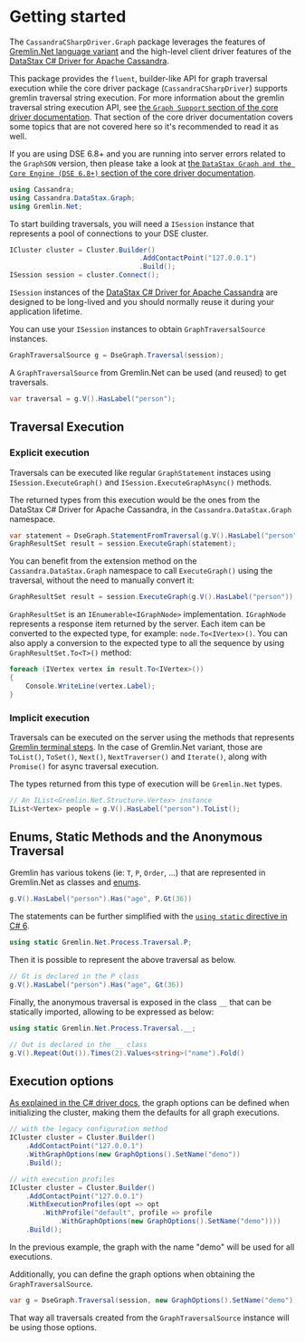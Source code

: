 # Getting started

The `CassandraCSharpDriver.Graph` package leverages the features of [Gremlin.Net language variant][glv] and the high-level client driver features of the [DataStax C# Driver for Apache Cassandra][driver].

This package provides the `fluent`, builder-like API for graph traversal execution while the core driver package (`CassandraCSharpDriver`) supports gremlin traversal string execution. For more information about the gremlin traversal string execution API, see [the `Graph Support` section of the core driver documentation][graph-support]. That section of the core driver documentation covers some topics that are not covered here so it's recommended to read it as well.

If you are using DSE 6.8+ and you are running into server errors related to the `GraphSON` version, then please take a look at [the `DataStax Graph and the Core Engine (DSE 6.8+)` section of the core driver documentation][core-engine].

```c#
using Cassandra;
using Cassandra.DataStax.Graph;
using Gremlin.Net;
```

To start building traversals, you will need a `ISession` instance that represents a pool of connections to your DSE cluster.

```c#
ICluster cluster = Cluster.Builder()
                                .AddContactPoint("127.0.0.1")
                                .Build();
ISession session = cluster.Connect();
```

`ISession` instances of the [DataStax C# Driver for Apache Cassandra][driver] are designed to be long-lived and you should normally reuse it during your application lifetime.

You can use your `ISession` instances to obtain `GraphTraversalSource` instances.

```c#
GraphTraversalSource g = DseGraph.Traversal(session);
```

A `GraphTraversalSource` from Gremlin.Net can be used (and reused) to get traversals.

```c#
var traversal = g.V().HasLabel("person");
```

## Traversal Execution

### Explicit execution

Traversals can be executed like regular `GraphStatement` instaces using `ISession.ExecuteGraph()` and
`ISession.ExecuteGraphAsync()` methods.

The returned types from this execution would be the ones from the DataStax C# Driver for Apache Cassandra, in the `Cassandra.DataStax.Graph` namespace.

```c#
var statement = DseGraph.StatementFromTraversal(g.V().HasLabel("person"));
GraphResultSet result = session.ExecuteGraph(statement);
```

You can benefit from the extension method on the `Cassandra.DataStax.Graph` namespace to call `ExecuteGraph()` using the traversal, without the need to manually convert it:

```c#
GraphResultSet result = session.ExecuteGraph(g.V().HasLabel("person"));
```

`GraphResultSet` is an `IEnumerable<IGraphNode>` implementation. `IGraphNode` represents a response item returned by the server. Each item can be converted to the expected type, for example: `node.To<IVertex>()`. You can also apply a conversion to the expected type to all the sequence by using `GraphResultSet.To<T>()` method:

```c#
foreach (IVertex vertex in result.To<IVertex>())
{
    Console.WriteLine(vertex.Label);
}
```

### Implicit execution

Traversals can be executed on the server using the methods that represents [Gremlin terminal steps][gremlin-terminal].
In the case of Gremlin.Net variant, those are `ToList()`, `ToSet()`, `Next()`, `NextTraverser()` and `Iterate()`, along with `Promise()` for async traversal execution.

The types returned from this type of execution will be `Gremlin.Net` types.

```c#
// An IList<Gremlin.Net.Structure.Vertex> instance
IList<Vertex> people = g.V().HasLabel("person").ToList();
```

## Enums, Static Methods and the Anonymous Traversal

Gremlin has various tokens (ie: `T`, `P`, `Order`, ...) that are represented in Gremlin.Net as classes and [enums][enum].

```c#
g.V().HasLabel("person").Has("age", P.Gt(36))
```

The statements can be further simplified with the [`using static` directive in C# 6][using-static].

```c#
using static Gremlin.Net.Process.Traversal.P;
```

Then it is possible to represent the above traversal as below.

```c#
// Gt is declared in the P class
g.V().HasLabel("person").Has("age", Gt(36))
```

Finally, the anonymous traversal is exposed in the class `__` that can be statically imported, allowing to be expressed as below:

```c#
using static Gremlin.Net.Process.Traversal.__;
```

```c#
// Out is declared in the __ class
g.V().Repeat(Out()).Times(2).Values<string>("name").Fold()
```

## Execution options

[As explained in the C# driver docs][graph-options], the graph options can be defined when initializing the
cluster, making them the defaults for all graph executions.

```csharp
// with the legacy configuration method
ICluster cluster = Cluster.Builder()
    .AddContactPoint("127.0.0.1")
    .WithGraphOptions(new GraphOptions().SetName("demo"))
    .Build();

// with execution profiles
ICluster cluster = Cluster.Builder()
    .AddContactPoint("127.0.0.1")
    .WithExecutionProfiles(opt => opt
        .WithProfile("default", profile => profile
            .WithGraphOptions(new GraphOptions().SetName("demo"))))
    .Build();
```

In the previous example, the graph with the name "demo" will be used for all executions.

Additionally, you can define the graph options when obtaining the `GraphTraversalSource`.

```c#
var g = DseGraph.Traversal(session, new GraphOptions().SetName("demo"));
```

That way all traversals created from the `GraphTraversalSource` instance will be using those options.

[glv]: http://tinkerpop.apache.org/docs/3.2.9/reference/#gremlin-DotNet
[gremlin-terminal]: http://tinkerpop.apache.org/docs/current/reference/#terminal-steps
[driver]: http://docs.datastax.com/en/developer/csharp-driver/latest/
[enum]: https://docs.microsoft.com/en-us/dotnet/csharp/language-reference/keywords/enum
[using-static]: https://docs.microsoft.com/en-us/dotnet/csharp/language-reference/keywords/using-static
[graph-options]: http://docs.datastax.com/en/developer/csharp-driver/latest/features/graph-support/#graph-options
[graph-support]: http://docs.datastax.com/en/developer/csharp-driver/latest/features/graph-support
[core-engine]: http://docs.datastax.com/en/developer/csharp-driver/latest/features/graph-support#datastax-graph-and-the-core-engine-dse-68